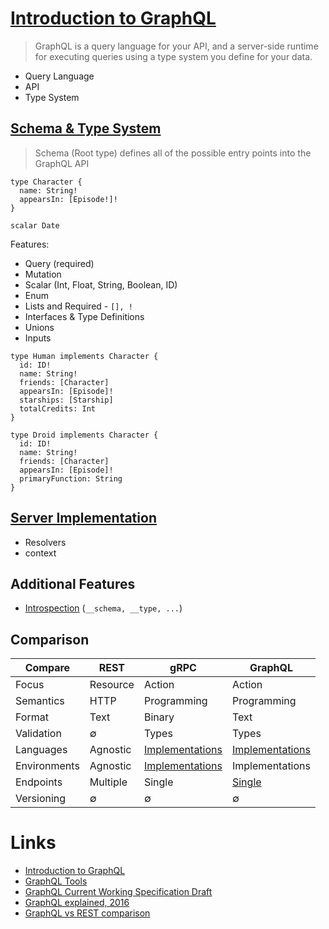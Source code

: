 # [Introduction to GraphQL](https://graphql.org/learn/)

> GraphQL is a query language for your API, and a server-side runtime for executing queries using a type system you define for your data.

- Query Language
- API
- Type System

## [Schema & Type System](https://graphql.org/learn/schema/)

> Schema (Root type) defines all of the possible entry points into the GraphQL API

```gql
type Character {
  name: String!
  appearsIn: [Episode!]!
}

scalar Date
```

Features:
- Query (required)
- Mutation
- Scalar (Int, Float, String, Boolean, ID)
- Enum
- Lists and Required - `[], !`
- Interfaces & Type Definitions
- Unions
- Inputs

```gql
type Human implements Character {
  id: ID!
  name: String!
  friends: [Character]
  appearsIn: [Episode]!
  starships: [Starship]
  totalCredits: Int
}

type Droid implements Character {
  id: ID!
  name: String!
  friends: [Character]
  appearsIn: [Episode]!
  primaryFunction: String
}
```

## [Server Implementation](https://graphql.org/learn/execution/)

- Resolvers
- context

## Additional Features

- [Introspection](https://graphql.org/learn/introspection/) (`__schema, __type, ...`)

## Comparison

| Compare  | REST       | gRPC         | GraphQL     |
|----------|------------|-------------|-------------|
| Focus    | Resource   | Action      | Action    |
| Semantics| HTTP       | Programming | Programming |
| Format   | Text       | Binary      | Text        |
| Validation | ∅       | Types      | Types        |
| Languages | Agnostic       | [Implementations](https://grpc.io/docs/languages/)      | [Implementations](https://graphql.org/code/)        |
| Environments | Agnostic       | [Implementations](https://grpc.io/docs/platforms/)      | Implementations |
| Endpoints | Multiple       | Single      | [Single](https://graphql.org/learn/best-practices/#http) |
| Versioning | ∅       | ∅      | ∅ |


# Links

- [Introduction to GraphQL](https://graphql.org/learn/)
- [GraphQL Tools](https://graphql.org/code/)
- [GraphQL Current Working Specification Draft](http://spec.graphql.org/draft/)
- [GraphQL explained, 2016](https://www.apollographql.com/blog/graphql/basics/graphql-explained/)
- [GraphQL vs REST comparison](https://www.apollographql.com/blog/graphql/basics/graphql-vs-rest/)

